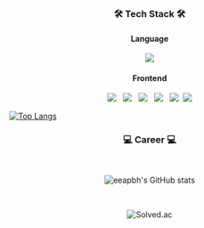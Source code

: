 

<h3 align="center">🛠 Tech Stack 🛠</h3>

<h4 align="center">Language</h4>

<p align="center">
  <img src="https://img.shields.io/badge/Python-3776AB?style=flat-square&logo=Python&logoColor=white" />
 
</p>

<h4 align="center">Frontend</h4>

<p align="center">
  <img src="https://img.shields.io/badge/HTML-E34F26?style=flat-square&logo=HTML5&logoColor=white" /> &nbsp
  <img src="https://img.shields.io/badge/CSS-1572B6?style=flat-square&logo=CSS3&logoColor=white" /> &nbsp
  <img src="https://img.shields.io/badge/JavaScript-F7DF1E?style=flat-square&logo=JavaScript&logoColor=white" /> &nbsp
  <img src="https://img.shields.io/badge/Vue.js-4FC08D?style=flat-square&logo=Vue.js&logoColor=white" /> &nbsp
  <img src="https://img.shields.io/badge/Vuetify-1867C0?style=flat-square&logo=Vuetify&logoColor=white" />&nbsp
  <img src="https://img.shields.io/badge/React-1867C0?style=flat-square&logo=React&logoColor=white" />
</p>


[![Top Langs](https://github-readme-stats.vercel.app/api/top-langs/?username=eeapbh&layout=compact)](https://github.com/eeapbh/github-readme-stats)


<h3 align="center">💻 Career 💻</h3>
<br/>

<p align="center">
  <img src="https://github-readme-stats.vercel.app/api?username=eeapbh&show_icons=true&theme=gruvbox" alt="eeapbh's GitHub stats" />
</p>
<br/>

<p align="center">
  <img src="http://mazassumnida.wtf/api/v2/generate_badge?boj=eeapbh" alt="Solved.ac" />
</p>

